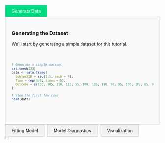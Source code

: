 <style>
  /* Basic styling for the tabs */
  .tab-content {
    display: none;
    padding: 20px;
    background-color: #f9f9f9;
    border: 1px solid #ccc;
    margin-top: -1px;
  }

  .tab-label {
    display: inline-block;
    padding: 10px 20px;
    margin-right: 5px;
    cursor: pointer;
    background-color: #f1f1f1;
    border: 1px solid #ccc;
  }

  .tab-label:hover {
    background-color: #ddd;
  }

  /* Style the active tab */
  input[type="radio"]:checked + .tab-label {
    background-color: #00dc82;
    color: white;
  }

  /* Show the content that corresponds to the checked tab */
  input[type="radio"]:checked + .tab-label + .tab-content {
    display: block;
  }

  /* Hide the radio buttons */
  input[type="radio"] {
    display: none;
  }
</style>

<div>
  <!-- Tab for Data Generation -->
  <input type="radio" id="tab1" name="tabs" checked>
  <label class="tab-label" for="tab1">Generate Data</label>
  <div class="tab-content">
    <h3>Generating the Dataset</h3>
    <p class="text-slate-700">We'll start by generating a simple dataset for this tutorial.</p>
    <pre><code>

```r
# Generate a simple dataset
set.seed(123)
data <- data.frame(
  SubjectID = rep(1:5, each = 4),
  Time = rep(0:3, times = 5),
  Outcome = c(100, 105, 110, 115, 95, 100, 105, 110, 90, 95, 100, 105, 85, 90, 95, 100, 80, 85, 90, 95)
)

# View the first few rows
head(data)
```

</code></pre>
</div> <!-- Tab for Fitting Model --> <input type="radio" id="tab2" name="tabs"> <label class="tab-label" for="tab2">Fitting Model</label> <div class="tab-content"> <h3>Fitting Linear Mixed-Effects Models</h3> <p>We'll fit a random intercept model using the <code>lme4</code> package.</p> 
<pre><code>

```r
# Load necessary libraries
library(lme4)

# Fit a random intercept model
model1 <- lmer(Outcome ~ Time + (1 | SubjectID), data = data)

# Display model summary to examine fixed and random effects
summary(model1)
```

</code></pre>
</div> <!-- Tab for Model Diagnostics --> <input type="radio" id="tab3" name="tabs"> <label class="tab-label" for="tab3">Model Diagnostics</label> <div class="tab-content"> <h3>Model Diagnostics and Visualization</h3> <p>Now, let's assess how well the model fits the data and visualize the output.</p> 
<pre><code>

```r
# Comparing model fit
AIC(model1)
plot(model1)
```

</code></pre>
</div> <!-- Tab for Visualization --> <input type="radio" id="tab4" name="tabs"> <label class="tab-label" for="tab4">Visualization</label> <div class="tab-content"> <h3>Visualizing Growth Trajectories</h3> <p>We'll use <code>ggplot2</code> to visualize the raw data and the fitted model.</p> 
<pre><code>

```r
# Load ggplot2 library
library(ggplot2)

# Plot raw data
ggplot(data, aes(x = Time, y = Outcome, color = factor(SubjectID))) +
  geom_point() +
  geom_smooth(method = "lm", se = FALSE) +
  labs(
    title = "Raw Data: Individual Growth Trajectories",
    x = "Time (years)",
    y = "Outcome",
    color = "Subject ID"
  )
```

</code></pre>
</div> </div> ```